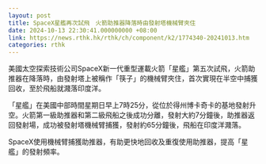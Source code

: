```yaml
---
layout: post
title: SpaceX星艦再次試飛　火箭助推器降落時由發射塔機械臂夾住
date: 2024-10-13 22:30:41.000000000 +08:00
link: https://news.rthk.hk/rthk/ch/component/k2/1774340-20241013.htm
categories: rthk
---
```


美國太空探索技術公司SpaceX新一代重型運載火箭「星艦」第五次試飛，火箭助推器在降落時，由發射塔上被稱作「筷子」的機械臂夾住，首次實現在半空中捕獲回收，至於飛船就濺落印度洋。

「星艦」在美國中部時間星期日早上7時25分，從位於得州博卡奇卡的基地發射升空。火箭第一級助推器和第二級飛船之後成功分離，發射大約7分鐘後，助推器返回發射場，成功被發射塔機械臂捕獲，發射約65分鐘後，飛船在印度洋濺落。

SpaceX使用機械臂捕獲助推器，有助更快地回收及重復使用助推器，提高「星艦」的發射頻率。
